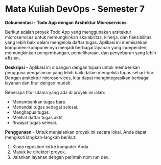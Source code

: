 # Mata Kuliah DevOps - Semester 7

**Dokumentasi - Todo App dengan Arsitektur Microservices**

Berikut adalah proyek Todo App yang menggunakan arsitektur microservices untuk memungkinkan skalabilitas, kinerja, dan fleksibilitas yang lebih baik dalam mengelola daftar tugas. Aplikasi ini memisahkan komponen-komponennya menjadi berbagai layanan yang independen, memungkinkan pengembangan, pemeliharaan, dan penyebaran yang lebih efisien.


**Deskripsi** - Aplikasi ini dibangun dengan tujuan untuk memberikan pengguna pengalaman yang lebih baik dalam mengelola tugas sehari-hari. Dengan arsitektur microservices, kita dapat mengintegrasikan berbagai layanan dan fitur dengan mudah.

Beberapa fitur utama yang ada di proyek ini ialah:
- Menambahkan tugas baru.
- Menandai tugas sebagai selesai.
- Menghapus tugas.
- Melihat daftar tugas aktif.
- Riwayat tugas selesai.

**Penggunaan** - Untuk menjalankan proyek ini secara lokal, Anda dapat mengikuti langkah-langkah berikut:

1. Klone repositori ini ke komputer Anda.
2. Masuk ke direktori proyek.
3. Jalankan layanan dengan perintah npm run dev.
